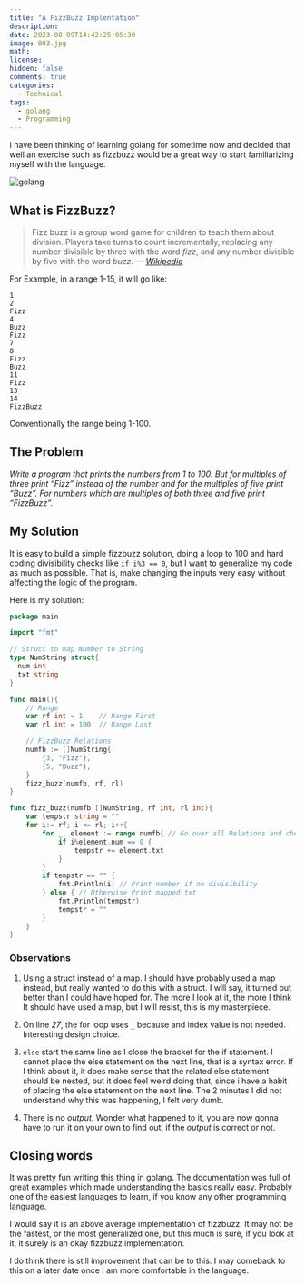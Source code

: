 ```yaml
---
title: "A FizzBuzz Implentation"
description: 
date: 2023-08-09T14:42:25+05:30
image: 003.jpg
math: 
license: 
hidden: false
comments: true
categories:
  - Technical
tags:
  - golang
  - Programming
---
```


I have been thinking of learning golang for sometime now and decided that well an exercise such as fizzbuzz would be a great way to start familiarizing myself with the language.

![golang](https://i.imgur.com/EjBUA2d.png#center)

## What is FizzBuzz?

> Fizz buzz is a group word game for children to teach them about 
> division. Players take turns to count incrementally, replacing any 
> number divisible by three with the word *fizz*, and any number divisible by five with the word *buzz*. — [*Wikipedia*](https://en.wikipedia.org/wiki/Fizz_buzz)

For Example, in a range 1-15, it will go like:

```
1
2
Fizz
4
Buzz
Fizz
7
8
Fizz
Buzz
11
Fizz
13
14
FizzBuzz
```

Conventionally the range being 1-100.



## The Problem

_Write a program that prints the numbers from 1 to 100. But for multiples
 of three print “Fizz” instead of the number and for the multiples of 
five print “Buzz”. For numbers which are multiples of both three and 
five print “FizzBuzz”._



## My Solution

It is easy to build a simple fizzbuzz solution, doing a loop to 100 and hard coding divisibility checks like `if i%3 == 0`, but I want to generalize my code as much as possible. That is, make changing the inputs very easy without affecting the logic of the program.

Here is my solution:

```go
package main

import "fmt"

// Struct to map Number to String
type NumString struct{
  num int
  txt string
}

func main(){
	// Range
	var rf int = 1    // Range First
	var rl int = 100  // Range Last

	// FizzBuzz Relations
	numfb := []NumString{
		{3, "Fizz"},
		{5, "Buzz"},
	}
	fizz_buzz(numfb, rf, rl)
}

func fizz_buzz(numfb []NumString, rf int, rl int){
	var tempstr string = "" 
	for i:= rf; i <= rl; i++{
		for _, element := range numfb{ // Go over all Relations and check divisibility
			if i%element.num == 0 {
				tempstr += element.txt
			}
		}
		if tempstr == "" {
			fmt.Println(i) // Print number if no divisibility
		} else { // Otherwise Print mapped txt
			fmt.Println(tempstr)
			tempstr = ""
		}
	}
}
```

### Observations

1. Using a struct instead of a map. I should have probably used a map instead, but really wanted to do this with a struct. I will say, it turned out better than I could have hoped for. The more I look at it, the more I think It should have used a map, but I will resist, this is my masterpiece.

2. On line _27_, the for loop uses `_` because and index value is not needed. Interesting design choice. 

3. `else` start the same line as I close the bracket for the if statement. I cannot place the else statement on the next line, that is a syntax error. If I think about it, it does make sense that the related else statement should be nested, but it does feel weird doing that, since i have a habit of placing the else statement on the next line. The 2 minutes I did not understand why this was happening, I felt very dumb.

4. There is no _output_. Wonder what happened to it, you are now gonna have to run it on your own to find out, if the _output_ is correct or not.



## Closing words

It was pretty fun writing this thing in golang. The documentation was full of great examples which made understanding the basics really easy. Probably one of the easiest languages to learn, if you know any other programming language.

I would say it is an above average implementation of fizzbuzz. It may not be the fastest, or the most generalized one, but this much is sure, if you look at it, it surely is an okay fizzbuzz implementation.

I do think there is still improvement that can be to this. I may comeback to this on a later date once I am more comfortable in the language.